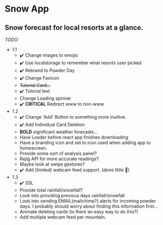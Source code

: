 # Snow App

## Snow forecast for local resorts at a glance.

*TODO:*
* 1.1
    * ✔️ Change images to emojis
    * ✔️ Use localstorage to remember what resorts user picked
    * ✔️ Rebrand to Powder Day
    * ✔️ Change Favicon
    * ~~Tutorial Card...~~
    * ✔️ Tutorial text
    * Change Loading spinner
    * ✔️ **CRITICAL** Redirect www to non-www
* 1.2
    * ✔️ Change 'Add' Button to something more inuitive.
    * ✔️ Add Individual Card Deletion
    * **BOLD** significant weather forecasts...
    * Have Loader before react app finishes downloading
    * Have a branding icon and set to icon used when adding app to homescreen.
    * Provide some sort of analysis panel? 
    * Rejig API for more accurate readings?
    * Maybe look at swipe gestures?
    * ✔️ Add (limited) webcam feed support. (done little 🐍)
* 1.3
    * ✔️ SSL
    * Provide total rainfall/snowfall?
    * Look into providing previous days rainfall/snowfall
    * Look into sending EMAIL(mailchimp?) alerts for incoming powder days. I probably should worry about finding this information first...
    * Animate deleting cards (is there an easy way to do this?)
    * Add multiple webcam feed per mountain.
